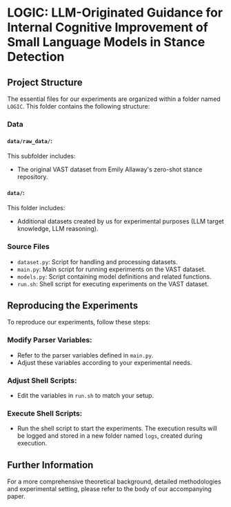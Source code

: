 # LOGIC: LLM-Originated Guidance for Internal Cognitive Improvement of Small Language Models in Stance Detection

## Project Structure

The essential files for our experiments are organized within a folder named `LOGIC`. This folder contains the following structure:

### Data

#### `data/raw_data/`:
This subfolder includes:
- The original VAST dataset from Emily Allaway's zero-shot stance repository.

#### `data/`:
This folder includes:
- Additional datasets created by us for experimental purposes (LLM target knowledge, LLM reasoning).

### Source Files

- `dataset.py`: Script for handling and processing datasets.
- `main.py`: Main script for running experiments on the VAST dataset.
- `models.py`: Script containing model definitions and related functions.
- `run.sh`: Shell script for executing experiments on the VAST dataset.

## Reproducing the Experiments

To reproduce our experiments, follow these steps:

### Modify Parser Variables:
- Refer to the parser variables defined in `main.py`.
- Adjust these variables according to your experimental needs.

### Adjust Shell Scripts:
- Edit the variables in `run.sh` to match your setup.

### Execute Shell Scripts:
- Run the shell script to start the experiments. The execution results will be logged and stored in a new folder named `logs`, created during execution.

## Further Information

For a more comprehensive theoretical background, detailed methodologies and experimental setting, please refer to the body of our accompanying paper.
